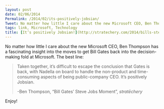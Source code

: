 ```yaml
---
layout: post
date: 02/06/2014
Permalink: /2014/02/its-positively-jobsian/
Tweet: No matter how little I care about the new Microsoft CEO, Ben Thompson sucked me in!
tags: link, Microsoft, Technology
title: [It’s positively Jobsian!](http://stratechery.com/2014/bills-steve-moment/)
---
```


<p>No matter how little I care about the new Microsoft CEO, Ben Thompson has a fascinating insight into the moves to get Bill Gates back into the decision-making fold at Microsoft. The best line:</p>

<blockquote>
  <p>Taken together, it’s difficult to escape the conclusion that Gates is back, with Nadella on board to handle the non-product and time-consuming aspects of being public-company CEO. It’s positively Jobsian.</p>
  
  <p>-Ben Thompson, &#8220;Bill Gates&#8217; Steve Jobs Moment&#8221;, <em>stratēchery</em></p>
</blockquote>

<p>Enjoy!</p>